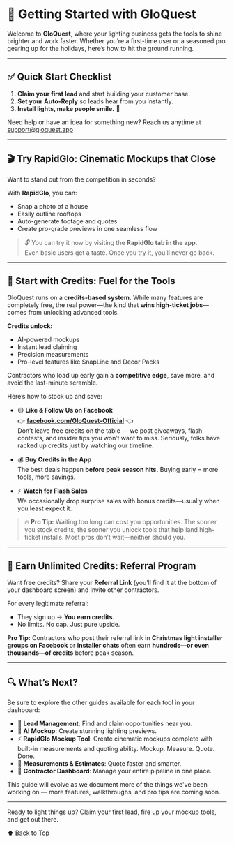 # 🚀 Getting Started with GloQuest <a name="top"></a>

Welcome to **GloQuest**, where your lighting business gets the tools to shine brighter and work faster. Whether you’re a first-time user or a seasoned pro gearing up for the holidays, here’s how to hit the ground running.

---

## ✅ Quick Start Checklist

1. **Claim your first lead** and start building your customer base.
2. **Set your Auto-Reply** so leads hear from you instantly.
3. **Install lights, make people smile.** 🎄

Need help or have an idea for something new? Reach us anytime at [support@gloquest.app](mailto:support@gloquest.app)

---

## 🎬 Try RapidGlo: Cinematic Mockups that Close

Want to stand out from the competition in seconds?

With **RapidGlo**, you can:

- Snap a photo of a house
- Easily outline rooftops
- Auto-generate footage and quotes
- Create pro-grade previews in one seamless flow

> 🔓 You can try it now by visiting the **RapidGlo tab in the app.**  
> Even basic users get a taste. Once you try it, you’ll never go back.

---

## 🎯 Start with Credits: Fuel for the Tools

GloQuest runs on a **credits-based system.** While many features are completely free, the real power—the kind that **wins high-ticket jobs**—comes from unlocking advanced tools.

**Credits unlock:**

- AI-powered mockups
- Instant lead claiming
- Precision measurements
- Pro-level features like SnapLine and Decor Packs

Contractors who load up early gain a **competitive edge**, save more, and avoid the last-minute scramble.

Here’s how to stock up and save:

- 🟡 **Like & Follow Us on Facebook**  
  👉 [**facebook.com/GloQuest-Official**](https://www.facebook.com/p/GloQuest-Official-61566457803398/) 👈  
  Don’t leave free credits on the table — we post giveaways, flash contests, and insider tips you won’t want to miss. Seriously, folks have racked up credits just by watching our timeline.

- 💰 **Buy Credits in the App**  
  The best deals happen **before peak season hits.** Buying early = more tools, more savings.

- ⚡ **Watch for Flash Sales**  
  We occasionally drop surprise sales with bonus credits—usually when you least expect it.

> 🔥 **Pro Tip:** Waiting too long can cost you opportunities. The sooner you stock credits, the sooner you unlock tools that help land high-ticket installs. Most pros don’t wait—neither should you.

---

## 🤝 Earn Unlimited Credits: Referral Program

Want free credits? Share your **Referral Link** (you’ll find it at the bottom of your dashboard screen) and invite other contractors.

For every legitimate referral:

- They sign up → **You earn credits.**
- No limits. No cap. Just pure upside.

**Pro Tip:** Contractors who post their referral link in **Christmas light installer groups on Facebook** or **installer chats** often earn **hundreds—or even thousands—of credits** before peak season.

---

## 🔍 What’s Next?

Be sure to explore the other guides available for each tool in your dashboard:

- 🎯 **Lead Management**: Find and claim opportunities near you.
- 🎨 **AI Mockup**: Create stunning lighting previews.
- ⚡ **RapidGlo Mockup Tool**: Create cinematic mockups complete with built-in measurements and quoting ability. Mockup. Measure. Quote. Done.
- 📏 **Measurements & Estimates**: Quote faster and smarter.
- 💼 **Contractor Dashboard**: Manage your entire pipeline in one place.

This guide will evolve as we document more of the things we've been working on — more features, walkthroughs, and pro tips are coming soon.

---

Ready to light things up? Claim your first lead, fire up your mockup tools, and get out there.

[⬆️ Back to Top](#top)
